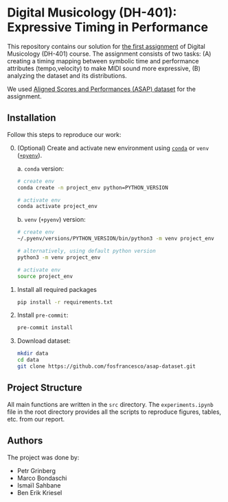 # Digital Musicology (DH-401): Expressive Timing in Performance

This repository contains our solution for [the first assignment](https://hackmd.io/@RFMItzZmQbaIqDdVZ0DovA/Hka1NuOpp) of Digital Musicology (DH-401) course. The assignment consists of two tasks: (A) creating a timing mapping between symbolic time and performance attributes (tempo,velocity) to make MIDI sound more expressive, (B) analyzing the dataset and its distributions.

We used [Aligned Scores and Performances (ASAP) dataset](https://github.com/fosfrancesco/asap-dataset) for the assignment.

## Installation

Follow this steps to reproduce our work:

0. (Optional) Create and activate new environment using [`conda`](https://conda.io/projects/conda/en/latest/user-guide/getting-started.html) or `venv` ([`+pyenv`](https://github.com/pyenv/pyenv)).

   a. `conda` version:

   ```bash
   # create env
   conda create -n project_env python=PYTHON_VERSION

   # activate env
   conda activate project_env
   ```

   b. `venv` (`+pyenv`) version:

   ```bash
   # create env
   ~/.pyenv/versions/PYTHON_VERSION/bin/python3 -m venv project_env

   # alternatively, using default python version
   python3 -m venv project_env

   # activate env
   source project_env
   ```

1. Install all required packages

   ```bash
   pip install -r requirements.txt
   ```

2. Install `pre-commit`:

   ```bash
   pre-commit install
   ```

3. Download dataset:

   ```bash
   mkdir data
   cd data
   git clone https://github.com/fosfrancesco/asap-dataset.git
   ```

## Project Structure

All main functions are written in the `src` directory. The `experiments.ipynb` file in the root directory provides all the scripts to reproduce figures, tables, etc. from our report.

## Authors

The project was done by:

- Petr Grinberg
- Marco Bondaschi
- Ismaïl Sahbane
- Ben Erik Kriesel
